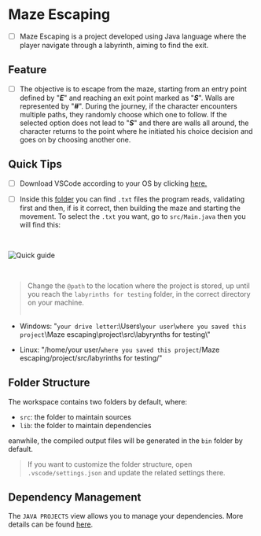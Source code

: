 # Maze Escaping

- [ ] Maze Escaping is a project developed using Java language where the player navigate through a labyrinth, aiming to find the exit.

## Feature

- [ ] The objective is to escape from the maze, starting from an entry point defined by "__*E*__" and reaching an exit point marked as "__*S*__". Walls are represented by "__*#*__". During the journey, if the character encounters multiple paths, they randomly choose which one to follow. If the selected option does not lead to "__*S*__" and there are walls all around, the character returns to the point where he initiated his choice decision and goes on by choosing another one.

## Quick Tips

- [ ] Download VSCode according to your OS by clicking [here.](https://code.visualstudio.com/download)


- [ ] Inside this [folder](https://github.com/Matheus-Oliveira-Marino/Maze-escaping/tree/main/project/src/labyrynths%20for%20testing) you can find ```.txt``` files the program reads, validating first and then, if is it correct, then building the maze and starting the movement. To select the ```.txt``` you want, 
go to ```src/Main.java``` then you will find this:

<br>

![Quick guide](https://github.com/Matheus-Oliveira-Marino/Maze-escaping/assets/139178883/65dea788-9351-4b5f-a07b-b41374dc150a)

<br>

> Change the `@path` to the location where the project is stored, up until you reach the `labyrinths for testing` folder, in the correct directory on your machine.
<br></br>


* Windows: "`your drive letter`:\\Users\\`your user`\\```where you saved this project```\\Maze escaping\\project\\src\\labyrynths for testing\\"

* Linux: "/home/your user/```where you saved this project```/Maze escaping/project/src/labyrinths for testing/"

## Folder Structure

The workspace contains two folders by default, where:

- `src`: the folder to maintain sources
- `lib`: the folder to maintain dependencies

eanwhile, the compiled output files will be generated in the `bin` folder by default.

> If you want to customize the folder structure, open `.vscode/settings.json` and update the related settings there.

## Dependency Management

The `JAVA PROJECTS` view allows you to manage your dependencies. More details can be found [here](https://github.com/microsoft/vscode-java-dependency#manage-dependencies).
